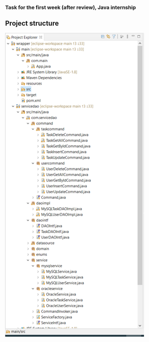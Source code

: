 ### Task for the first week (after review), Java internship
## Project structure
![Alt text](main/resources/Project_structure_task_1.PNG?raw=true "Title")

